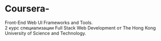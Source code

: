 # Coursera-
Front-End Web UI Frameworks and Tools. <br>
2 курс специализации Full Stack Web Development от The Hong Kong University of Science and Technology.
